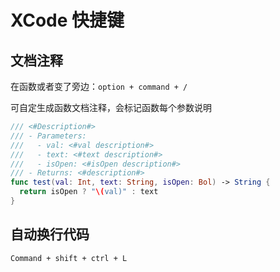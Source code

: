 # XCode 快捷键

## 文档注释

在函数或者变了旁边：`option + command + /`

可自定生成函数文档注释，会标记函数每个参数说明

```swift
/// <#Description#>
/// - Parameters:
///   - val: <#val description#>
///   - text: <#text description#>
///   - isOpen: <#isOpen description#>
/// - Returns: <#description#>
func test(val: Int, text: String, isOpen: Bol) -> String {
  return isOpen ? "\(val)" : text
}
```

## 自动换行代码

`Command + shift + ctrl + L `
